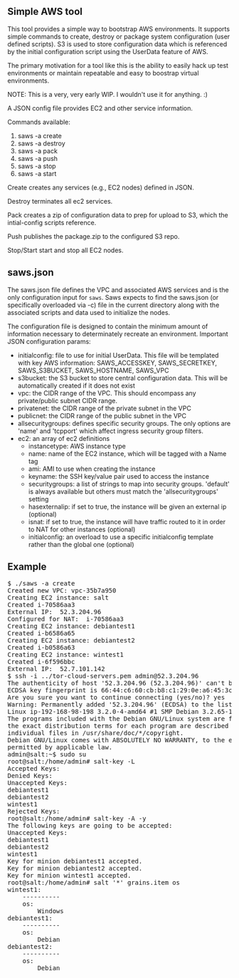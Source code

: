 Simple AWS tool
---------------

This tool provides a simple way to bootstrap AWS environments. It supports
simple commands to create, destroy or package system configuration (user
defined scripts). S3 is used to store configuration data which is referenced by
the initial configuration script using the UserData feature of AWS.

The primary motivation for a tool like this is the ability to easily hack up
test environments or maintain repeatable and easy to boostrap virtual
environments.

NOTE: This is a very, very early WIP. I wouldn't use it for anything. :)

A JSON config file provides EC2 and other service information.

Commands available:

1. saws -a create
2. saws -a destroy
3. saws -a pack
4. saws -a push
5. saws -a stop
6. saws -a start

Create creates any services (e.g., EC2 nodes) defined in JSON.

Destroy terminates all ec2 services.

Pack creates a zip of configuration data to prep for upload to S3, which the intial-config scripts reference.

Push publishes the package.zip to the configured S3 repo.

Stop/Start start and stop all EC2 nodes.

saws.json
---------

The saws.json file defines the VPC and associated AWS services and is the only configuration input for <code>saws</code>. Saws expects to find the saws.json (or specifically overloaded via -c) file in the current directory along with the associated scripts and data used to initialize the nodes.

The configuration file is designed to contain the minimum amount of information necessary to determinately recreate an environment. Important JSON configuration params:

* initialconfig: file to use for initial UserData. This file will be templated with key AWS information: SAWS_ACCESSKEY, SAWS_SECRETKEY, SAWS_S3BUCKET, SAWS_HOSTNAME, SAWS_VPC
* s3bucket: the S3 bucket to store central configuration data. This will be automatically created if it does not exist
* vpc: the CIDR range of the VPC. This should encompass any private/public subnet CIDR range.
* privatenet: the CIDR range of the private subnet in the VPC
* publicnet: the CIDR range of the public subnet in the VPC
* allsecuritygroups: defines specific security groups. The only options are 'name' and 'tcpport' which affect ingress security group filters.
* ec2: an array of ec2 definitions
	* instancetype: AWS instance type
	* name: name of the EC2 instance, which will be tagged with a Name tag
	* ami: AMI to use when creating the instance
	* keyname: the SSH key/value pair used to access the instance
	* securitygroups: a list of strings to map into security groups. 'default' is always available but others must match the 'allsecuritygroups' setting
	* hasexternalip: if set to true, the instance will be given an external ip (optional)
	* isnat: if set to true, the instance will have traffic routed to it in order to NAT for other instances (optional)
	* initialconfig: an overload to use a specific initialconfig template rather than the global one (optional)



Example
-------
<pre>
$ ./saws -a create
Created new VPC: vpc-35b7a950
Creating EC2 instance: salt
Created i-70586aa3
External IP:  52.3.204.96
Configured for NAT:  i-70586aa3
Creating EC2 instance: debiantest1
Created i-b6586a65
Creating EC2 instance: debiantest2
Created i-b0586a63
Creating EC2 instance: wintest1
Created i-6f596bbc
External IP:  52.7.101.142
$ ssh -i ../tor-cloud-servers.pem admin@52.3.204.96
The authenticity of host '52.3.204.96 (52.3.204.96)' can't be established.
ECDSA key fingerprint is 66:44:c6:60:cb:b8:c1:29:0e:a6:45:3c:26:41:f4:a4.
Are you sure you want to continue connecting (yes/no)? yes
Warning: Permanently added '52.3.204.96' (ECDSA) to the list of known hosts.
Linux ip-192-168-98-198 3.2.0-4-amd64 #1 SMP Debian 3.2.65-1+deb7u1 x86_64
The programs included with the Debian GNU/Linux system are free software;
the exact distribution terms for each program are described in the
individual files in /usr/share/doc/*/copyright.
Debian GNU/Linux comes with ABSOLUTELY NO WARRANTY, to the extent
permitted by applicable law.
admin@salt:~$ sudo su
root@salt:/home/admin# salt-key -L
Accepted Keys:
Denied Keys:
Unaccepted Keys:
debiantest1
debiantest2
wintest1
Rejected Keys:
root@salt:/home/admin# salt-key -A -y
The following keys are going to be accepted:
Unaccepted Keys:
debiantest1
debiantest2
wintest1
Key for minion debiantest1 accepted.
Key for minion debiantest2 accepted.
Key for minion wintest1 accepted.
root@salt:/home/admin# salt '*' grains.item os
wintest1:
    ----------
    os:
        Windows
debiantest1:
    ----------
    os:
        Debian
debiantest2:
    ----------
    os:
        Debian
</pre>



